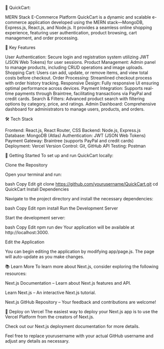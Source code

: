 🚀 QuickCart: 

MERN Stack E-Commerce Platform
QuickCart is a dynamic and scalable e-commerce application developed using the MERN stack—MongoDB, Express.js, React.js, and Node.js. It provides a seamless online shopping experience, featuring user authentication, product browsing, cart management, and order processing.

🔑 Key Features

User Authentication: Secure login and registration system utilizing JWT (JSON Web Tokens) for user sessions.
Product Management: Admin panel to manage products, including CRUD operations and image uploads.
Shopping Cart: Users can add, update, or remove items, and view total costs before checkout.
Order Processing: Streamlined checkout process with order history tracking.
Responsive Design: Fully responsive UI ensuring optimal performance across devices.
Payment Integration: Supports real-time payments through Braintree, facilitating transactions via PayPal and credit cards.
Search & Filters: Advanced product search with filtering options by category, price, and ratings.
Admin Dashboard: Comprehensive dashboard for administrators to manage users, products, and orders.

🛠️ Tech Stack

Frontend: React.js, React Router, CSS
Backend: Node.js, Express.js
Database: MongoDB (Atlas)
Authentication: JWT (JSON Web Tokens)
Payment Gateway: Braintree (supports PayPal and credit cards)
Deployment: Vercel
Version Control: Git, GitHub
API Testing: Postman

🔧 Getting Started
To set up and run QuickCart locally:

Clone the Repository

Open your terminal and run:

bash
Copy
Edit
git clone https://github.com/yourusername/QuickCart.git
cd QuickCart
Install Dependencies

Navigate to the project directory and install the necessary dependencies:

bash
Copy
Edit
npm install
Run the Development Server

Start the development server:

bash
Copy
Edit
npm run dev
Your application will be available at http://localhost:3000.

Edit the Application

You can begin editing the application by modifying app/page.js. The page will auto-update as you make changes.

📚 Learn More
To learn more about Next.js, consider exploring the following resources:

Next.js Documentation – Learn about Next.js features and API.

Learn Next.js – An interactive Next.js tutorial.

Next.js GitHub Repository – Your feedback and contributions are welcome!

🚀 Deploy on Vercel
The easiest way to deploy your Next.js app is to use the Vercel Platform from the creators of Next.js.

Check out our Next.js deployment documentation for more details.

Feel free to replace yourusername with your actual GitHub username and adjust any details as necessary.
